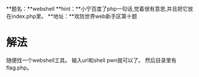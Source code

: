 **题名：**webshell
**hint：**小宁百度了php一句话,觉着很有意思,并且把它放在index.php里。
**地址：**攻防世界web新手区第十题

# 解法
随便找一个webshell工具。
输入url和shell pwn就可以了。
然后目录里有flag.php。